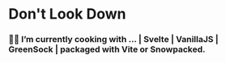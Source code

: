# Don't Look Down

### 👨‍🍳 I’m currently cooking with ... | Svelte | VanillaJS | GreenSock | packaged with Vite or Snowpacked. 
